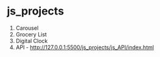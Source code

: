 # js_projects
1. Carousel
2. Grocery List
3. Digital Clock
4. API - http://127.0.0.1:5500/js_projects/js_API/index.html
